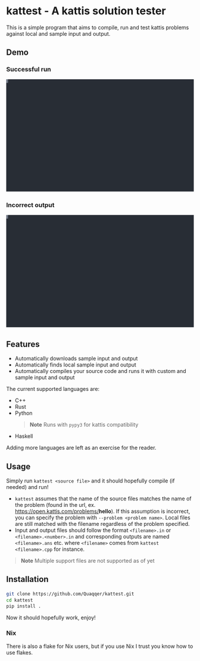 # kattest - A kattis solution tester

This is a simple program that aims to compile, run and test kattis problems
against local and sample input and output.

## Demo

### Successful run

![Demo of a succesful run](./res/demo1.svg)

### Incorrect output

![Demo of an unsuccessful run](./res/demo2.svg)

## Features

- Automatically downloads sample input and output
- Automatically finds local sample input and output
- Automatically compiles your source code and runs it with custom and sample
  input and output

The current supported languages are:

- C++
- Rust
- Python
  > **Note**
  > Runs with `pypy3` for kattis compatibility
- Haskell

Adding more languages are left as an exercise for the reader.

## Usage

Simply run `kattest <source file>` and it should hopefully compile (if needed)
and run!

- `kattest` assumes that the name of the source files matches the name of the
  problem (found in the url, ex. https://open.kattis.com/problems/<b>hello</b>).
  If this assumption is incorrect, you can specify the problem with
  `--problem <problem name>`. Local files are still matched with the filename
  regardless of the problem specified.
- Input and output files should follow the format `<filename>.in` or
  `<filename>.<number>.in` and corresponding outputs are named `<filename>.ans`
  etc. where `<filename>` comes from `kattest <filename>.cpp` for instance.

> **Note**
> Multiple support files are not supported as of yet

## Installation

```sh
git clone https://github.com/Quaqqer/kattest.git
cd kattest
pip install .
```

Now it should hopefully work, enjoy!

### Nix

There is also a flake for Nix users, but if you use Nix I trust you know how to
use flakes.
